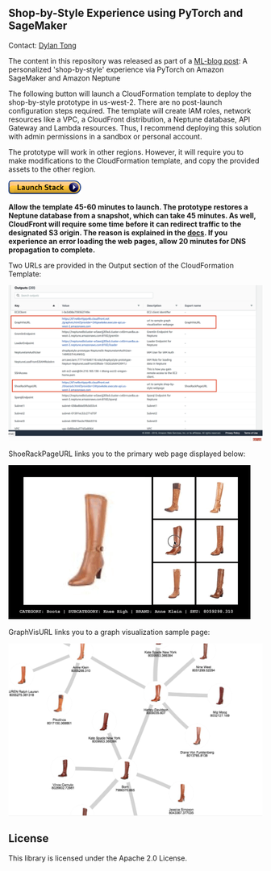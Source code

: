 ## Shop-by-Style Experience using PyTorch and SageMaker

Contact: [Dylan Tong](mailto:dylatong@amazon.com)

The content in this repository was released as part of a [ML-blog post](https://amazon.awsapps.com/workdocs/index.html#/document/c557cbefa1f643b1ed3aade699052edbc3a1e6192e7c1a4fc24ede027105253f): A personalized 'shop-by-style' experience via PyTorch on Amazon SageMaker and Amazon Neptune

The following button will launch a CloudFormation template to deploy the shop-by-style prototype in us-west-2. There are no post-launch configuration steps required. The template will create IAM roles, network resources like a VPC, a CloudFront distribution, a Neptune database, API Gateway and Lambda resources. Thus, I recommend deploying this solution with admin permissions in a sandbox or personal account.

The prototype will work in other regions. However, it will require you to make modifications to the CloudFormation template, and copy the provided assets to the other region.

<a href="https://console.aws.amazon.com/cloudformation/home?region=us-west-
2#/stacks/new?stackName=shopbystyle-prototype&templateURL=https://s3-us-west-
2.amazonaws.com/reinvent2018-sagemaker-pytorch/cloudformation/blog/shop-by-
style/shopbystyle-prototype.yaml">
![launch stack button](/images/cloudformation-launch-stack.png)</a>

**Allow the template 45-60 minutes to launch. The prototype restores a Neptune database from a snapshot, which can take 45 minutes. As well, CloudFront will require some time before it can redirect traffic to the designated S3 origin. The reason is explained in the [docs](https://docs.aws.amazon.com/AmazonS3/latest/dev/VirtualHosting.html). If you experience an error loading the web pages, allow 20 minutes for DNS propagation to complete.**

Two URLs are provided in the Output section of the CloudFormation Template:

![CF Output](/images/cf_outputs.png)

ShoeRackPageURL links you to the primary web page displayed below:

![Animated gif](/images/shopbystyle-ui-anim.gif)

GraphVisURL links you to a graph visualization sample page:

![Graph Viz](/images/graphvis.png)


## License

This library is licensed under the Apache 2.0 License. 
